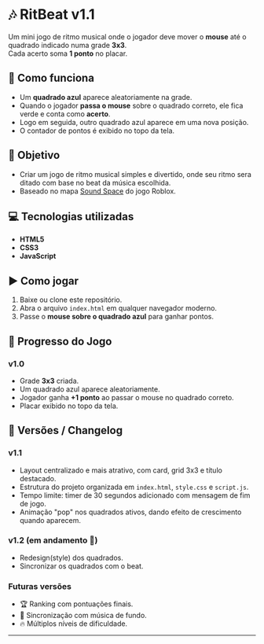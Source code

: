 # 🎶 RitBeat v1.1

Um mini jogo de ritmo musical onde o jogador deve mover o **mouse** até o quadrado indicado numa grade **3x3**.  
Cada acerto soma **1 ponto** no placar.  

## 🚀 Como funciona
- Um **quadrado azul** aparece aleatoriamente na grade.  
- Quando o jogador **passa o mouse** sobre o quadrado correto, ele fica verde e conta como **acerto**.  
- Logo em seguida, outro quadrado azul aparece em uma nova posição.  
- O contador de pontos é exibido no topo da tela.  

## 🎯 Objetivo
- Criar um jogo de ritmo musical simples e divertido, onde seu ritmo sera ditado com base no beat da música escolhida.
- Baseado no mapa [Sound Space](https://www.roblox.com/pt/discover/?Keyword=Sound%20Space) do jogo Roblox.

## 💻 Tecnologias utilizadas
- **HTML5**  
- **CSS3**  
- **JavaScript**

## ▶️ Como jogar
1. Baixe ou clone este repositório.  
2. Abra o arquivo `index.html` em qualquer navegador moderno.  
3. Passe o **mouse sobre o quadrado azul** para ganhar pontos.

## 📌 Progresso do Jogo

### v1.0
- Grade **3x3** criada.
- Um quadrado azul aparece aleatoriamente.
- Jogador ganha **+1 ponto** ao passar o mouse no quadrado correto.
- Placar exibido no topo da tela.

## 📝 Versões / Changelog

### v1.1
- Layout centralizado e mais atrativo, com card, grid 3x3 e título destacado.
- Estrutura do projeto organizada em `index.html`, `style.css` e `script.js`.
- Tempo limite: timer de 30 segundos adicionado com mensagem de fim de jogo.
- Animação "pop" nos quadrados ativos, dando efeito de crescimento quando aparecem.

### v1.2 (em andamento 🚧)
- Redesign(style) dos quadrados.
- Sincronizar os quadrados com o beat.

### Futuras versões
- 🏆 Ranking com pontuações finais.  
- 🎵 Sincronização com música de fundo.  
- 🔥 Múltiplos níveis de dificuldade. 

---